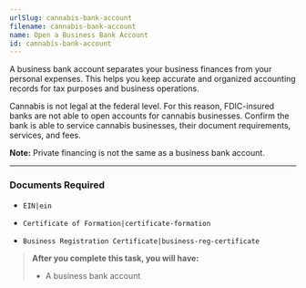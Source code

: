 ```yaml
---
urlSlug: cannabis-bank-account
filename: cannabis-bank-account
name: Open a Business Bank Account
id: cannabis-bank-account
---
```


A business bank account separates your business finances from your personal expenses. This helps you keep accurate and organized accounting records for tax purposes and business operations.

Cannabis is not legal at the federal level. For this reason, FDIC-insured banks are not able to open accounts for cannabis businesses. Confirm the bank is able to service cannabis businesses, their document requirements, services, and fees.  

**Note:** Private financing is not the same as a business bank account.

---

### Documents Required

- `EIN|ein`

- `Certificate of Formation|certificate-formation`

- `Business Registration Certificate|business-reg-certificate`

> **After you complete this task, you will have:**
>
> - A business bank account
